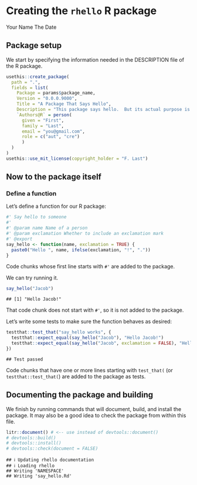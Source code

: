 Creating the `rhello` R package
================
Your Name
The Date

<!-- This Rmd file contains all the code needed to define an R package.  Press "Knit" in RStudio or more generally run `litr::render("name-of-this-file.Rmd")` to generate the R package.  Remember that when you want to modify anything about the R package, you should modify this document rather than the package that is outputted.
-->

## Package setup

We start by specifying the information needed in the DESCRIPTION file of
the R package.

``` r
usethis::create_package(
  path = ".",
  fields = list(
    Package = params$package_name,
    Version = "0.0.0.9000",
    Title = "A Package That Says Hello",
    Description = "This package says hello.  But its actual purpose is to show how an R package can be completely coded in a single R markdown file.",
    `Authors@R` = person(
      given = "First",
      family = "Last",
      email = "you@gmail.com",
      role = c("aut", "cre")
      )
  )
)
usethis::use_mit_license(copyright_holder = "F. Last")
```

## Now to the package itself

### Define a function

Let’s define a function for our R package:

``` r
#' Say hello to someone
#' 
#' @param name Name of a person
#' @param exclamation Whether to include an exclamation mark
#' @export 
say_hello <- function(name, exclamation = TRUE) {
  paste0("Hello ", name, ifelse(exclamation, "!", "."))
}
```

Code chunks whose first line starts with `#'` are added to the package.

We can try running it.

``` r
say_hello("Jacob")
```

    ## [1] "Hello Jacob!"

That code chunk does not start with `#'`, so it is not added to the
package.

Let’s write some tests to make sure the function behaves as desired:

``` r
testthat::test_that("say_hello works", {
  testthat::expect_equal(say_hello("Jacob"), "Hello Jacob!")
  testthat::expect_equal(say_hello("Jacob", exclamation = FALSE), "Hello Jacob.")
})
```

    ## Test passed

Code chunks that have one or more lines starting with `test_that(` (or
`testthat::test_that(`) are added to the package as tests.

## Documenting the package and building

We finish by running commands that will document, build, and install the
package. It may also be a good idea to check the package from within
this file.

``` r
litr::document() # <-- use instead of devtools::document()
# devtools::build()
# devtools::install()
# devtools::check(document = FALSE)
```

    ## ℹ Updating rhello documentation
    ## ℹ Loading rhello
    ## Writing 'NAMESPACE'
    ## Writing 'say_hello.Rd'

